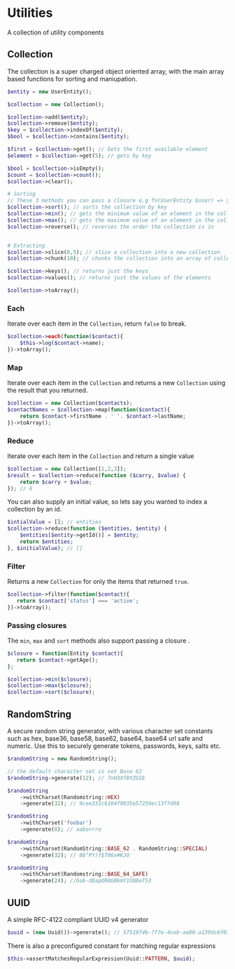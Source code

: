 # Utilities

A collection of utility components

## Collection

The collection is a super charged object oriented array, with the main array based functions for sorting and maniupation.

```php
$entity = new UserEntity();

$collection = new Collection();

$collection->add($entity);
$collection->remove($entity);
$key = $collection->indexOf($entity);
$bool = $collection->contains($entity);

$first = $collection->get(); // Gets the first available element
$element = $collection->get(5); // gets by key

$bool = $collection->isEmpty();
$count = $collection->count();
$collection->clear();

# Sorting
// These 3 methods you can pass a closure e.g fn(UserEntity $user) => $user->getId(), to customise the value used.
$collection->sort(); // sorts the collection by key
$collection->min(); // gets the minimum value of an element in the collection
$collection->max(); // gets the maximum value of an element in the collection
$collection->reverse(); // reverses the order the collection is in


# Extracting
$collection->slice(0,5); // slice a collection into a new collection
$collection->chunk(10); // chunks the collection into an array of collections

$collection->keys(); // returns just the keys
$collection->values(); // returns just the values of the elements

$collection->toArray();
```

### Each

Iterate over each item in the `Collection`, return `false` to break.

```php
$collection->each(function($contact){
    $this->log($contact->name);
})->toArray();
```

### Map

Iterate over each item in the `Collection` and returns a new `Collection` using the result that you returned.

```php
$collection = new Collection($contacts);
$contactNames = $collection->map(function($contact){
    return $contact->firstName . ' '. $contact->lastName;
})->toArray();
```

### Reduce

Iterate over each item in the `Collection` and return a single value

```php
$collection = new Collection([1,2,3]);
$result = $collection->reduce(function ($carry, $value) {
    return $carry + $value;
}); // 6
```

You can also supply an initial value, so lets say you wanted to index a collection by an id.

```php
$intialValue = []; // entities
$collection->reduce(function ($entities, $entity) {
    $entities[$entity->getId()] = $entity;
    return $entities;
}, $initialValue); // [] 
```

### Filter

Returns a new `Collection` for only the items that returned `true`.

```php
$collection->filter(function($contact){
   return $contact['status'] === 'active';
})->toArray();
```

### Passing closures

The `min`, `max` and `sort` methods also support passing a closure .

```php
$closure = function(Entity $contact){
   return $contact->getAge();
};

$collection->min($closure);
$collection->max($closure);
$collection->sort($closure);
```

## RandomString

A secure random string generator, with various character set constants such as hex, base36, base58, base62, base64, base64 url safe and numeric. Use this to securely generate tokens, passwords, keys, salts etc.

```php
$randomString = new RandomString();

// the default character set is set Base 62 
$randomString->generate(12); // 7nH3XfBYZG5E

$randomString
    ->withCharset(Randomstring::HEX)
    ->generate(32); // 9cee331c6104f9035e57259ec13f7d98

$randomString
    ->withCharset('foobar')
    ->generate(8); // aaborrro

$randomString
    ->withCharset(RandomString::BASE_62 . RandomString::SPECIAL)
    ->generate(32); // 86^PY)f$T06x#KJO

$randomString
    ->withCharset(Randomstring::BASE_64_SAFE)
    ->generate(24); //Go6-dQapORAGBkmY1UQ0eT53
```

## UUID

A simple RFC-4122 compliant UUID v4 generator

```php
$uuid = (new Uuid())->generate(); // 57519f4b-7f7e-4ceb-ae80-a139dc6f07e9
```

There is also a preconfigured constant for matching regular expressions

```php
$this->assertMatchesRegularExpression(Uuid::PATTERN, $uuid);
```
